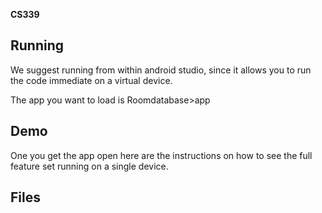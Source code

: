 **CS339**

## Running
We suggest running from within android studio, since it allows you to run the code immediate on a virtual device. 

The app you want to load is Roomdatabase>app

## Demo
One you get the app open here are the instructions on how to see the full feature set running on a single device.



## Files


